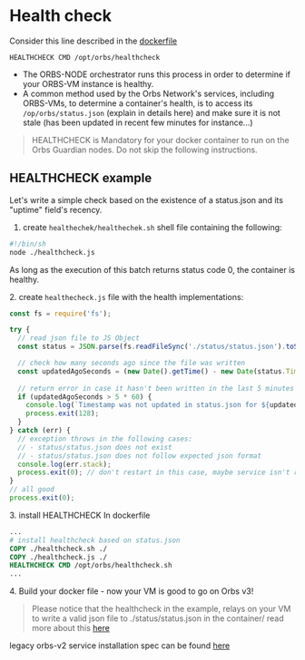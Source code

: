 # Health check

Consider this line described in the [dockerfile](docker-file.md)

`HEALTHCHECK CMD /opt/orbs/healthcheck`

* The ORBS-NODE orchestrator runs this process in order to determine if your ORBS-VM instance is healthy.
* A common method used by the Orbs Network's services, including ORBS-VMs, to determine a container's health, is to access its `/op/orbs/status.json` (explain in details here) and make sure it is not stale (has been updated in recent few minutes for instance...)

> HEALTHCHECK is Mandatory for your docker container to run on the Orbs Guardian nodes. Do not skip the following instructions.

## HEALTHCHECK example

Let's write a simple check based on the existence of a status.json and its "uptime" field's recency.

1. create `healthechek/healthechek.sh` shell file containing the following:

```bash
#!/bin/sh
node ./healthcheck.js
```

As long as the execution of this batch returns status code 0, the container is healthy.&#x20;

2\. create `healthecheck.js` file with the health implementations:

```javascript
const fs = require('fs');

try {
  // read json file to JS Object
  const status = JSON.parse(fs.readFileSync('./status/status.json').toString());

  // check how many seconds ago since the file was written
  const updatedAgoSeconds = (new Date().getTime() - new Date(status.Timestamp).getTime()) / 1000;
  
  // return error in case it hasn't been written in the last 5 minutes
  if (updatedAgoSeconds > 5 * 60) {
    console.log(`Timestamp was not updated in status.json for ${updatedAgoSeconds} seconds.`);
    process.exit(128);
  }
} catch (err) {
  // exception throws in the following cases:
  // - status/status.json does not exist
  // - status/status.json does not follow expected json format
  console.log(err.stack);
  process.exit(0); // don't restart in this case, maybe service isn't ready
}
// all good
process.exit(0);
```

3\. install HEALTHCHECK In dockerfile

```dockerfile
...
# install healthcheck based on status.json
COPY ./healthcheck.sh ./
COPY ./healthcheck.js ./
HEALTHCHECK CMD /opt/orbs/healthcheck.sh
...
```

4\. Build your docker file -  now your VM is good to go on Orbs v3!

> Please notice that the healthcheck in the example, relays on your VM to write a valid json file to ./status/status.json in the container/ read more about this [here](status.md)

legacy orbs-v2 service installation spec can be found [here](https://github.com/orbs-network/orbs-spec/blob/ee181179ddf8ee57dc0b2bd1197a1b91054edd64/node-architecture/BOYAR.md)
